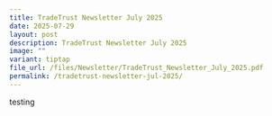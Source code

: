 ```yaml
---
title: TradeTrust Newsletter July 2025
date: 2025-07-29
layout: post
description: TradeTrust Newsletter July 2025
image: ""
variant: tiptap
file_url: /files/Newsletter/TradeTrust_Newsletter_July_2025.pdf
permalink: /tradetrust-newsletter-jul-2025/
---
```

<p>testing</p>